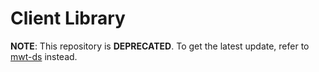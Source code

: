 Client Library
========
**NOTE**: This repository is **DEPRECATED**. To get the latest update, refer to [mwt-ds](https://github.com/Microsoft/mwt-ds) instead.

